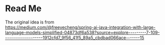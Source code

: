 # Read Me

The original idea is from  
https://medium.com/@freeyecheng/spring-ai-java-integration-with-large-language-models-simplified-04873df6a538?source=explore---------7-109--------------------1912cfd7_9f56_41f5_89a5_cbdbad066ace-------15